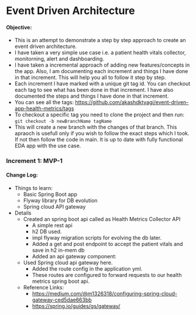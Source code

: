 # Event Driven Architecture

#### Objective:
* This is an attempt to demonstrate a step by step approach to create an event driven architecture. 
* I have taken a very simple use case i.e. a patient health vitals collector, monitorning, alert and dashboarding.
* I have taken a incremental approach of adding new features/concepts in the app. Also, I am documenting each increment and things I have done in that increment. This will help you all to follow it step by step.
* Each increment I have marked with a unique git tag id. You can checkout each tag to see what has been done in that increment. I have also documented the steps and things I have done in that increment.
* You can see all the tags: https://github.com/akashdktyagi/event-driven-app-health-metrics/tags
* To checkout a specific tag you need to clone the project and then run: 
```git checkout -b newBranchName tagName```
* This will create a new branch with the changes of that branch. This apraoch is usefull only if you wish to follow the exact steps which I took. If not then follow the code in main. It is up to date with fully functional EDA app with the use case.


### Increment 1: MVP-1
#### Change Log:
* Things to learn:
    * Basic Spring Boot app
    * Flyway library for DB evolution
    * Spring cloud API gateway
* Details
    * Created an spring boot api called as Health Metrics Collector API
        * A simple rest api
        * h2 DB used.
        * impl flyway migration scripts for evolving the db later.
        * Added a get and post endpoint to accept the patient vitals and save in h2 in-mem db
        * Added an api gateway component:
    * Used Spring cloud api gateway here.
        * Added the route config in the application yml.
        * These routes are configured to forward requests to our health metrics spring boot api.
  * Reference Links:
    * https://medium.com/@m1326318/configuring-spring-cloud-gateway-ced5dae663bb
    * https://spring.io/guides/gs/gateway/

